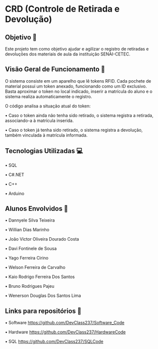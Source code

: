 # CRD (Controle de Retirada e Devolução)

## Objetivo :dart:
Este projeto tem como objetivo ajudar e agilizar o registro de retiradas e devoluções dos materiais de aula da instituição SENAI-CETEC.

## Visão Geral de Funcionamento :telescope:
O sistema consiste em um aparelho que lê tokens RFID. Cada pochete de material possui um token anexado, funcionando como um ID exclusivo. Basta aproximar o token no local indicado, inserir a matrícula do aluno e o sistema realiza automaticamente o registro.

O código analisa a situação atual do token:

• Caso o token ainda não tenha sido retirado, o sistema registra a retirada, associando-a à matrícula inserida.

• Caso o token já tenha sido retirado, o sistema registra a devolução, também vinculada à matrícula informada.

## Tecnologias Utilizadas :computer:
• SQL

• C#.NET

• C++

• Arduino

## Alunos Envolvidos :stars:
• Dannyele Silva Teixeira

• Willian Dias Marinho

• João Victor Oliveira Dourado Costa

• Davi Fontinele de Sousa

• Yago Ferreira Cirino

• Welson Ferreira de Carvalho

• Kaio Rodrigo Ferreira Dos Santos

• Bruno Rodrigues Pajeu

• Wenerson Douglas Dos Santos Lima

## Links para repositórios :pushpin:
• Software
https://github.com/DevClass237/Software_Code

• Hardware 
https://github.com/DevClass237/HardwareCode

• SQL
https://github.com/DevClass237/SQLCode
